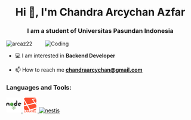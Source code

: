 <h1 align="center">Hi 👋, I'm Chandra Arcychan Azfar</h1>
<h3 align="center">I am a student of Universitas Pasundan Indonesia</h3>
<img align="right" alt="Coding" width="400" src="https://cdn.dribbble.com/users/50886/screenshots/2710024/coding.gif">

<p align="left"> <img src="https://komarev.com/ghpvc/?username=arcaz22&label=Profile%20views&color=0e75b6&style=flat" alt="arcaz22" /> </p>

- 💻 I am interested in **Backend Developer**

- 📫 How to reach me **chandraarcychan@gmail.com**

<h3 align="left">Languages and Tools:</h3> 
<a href="https://nodejs.org" target="_blank" rel="noreferrer"> <img src="https://raw.githubusercontent.com/devicons/devicon/master/icons/nodejs/nodejs-original-wordmark.svg" alt="nodejs" width="40" height="40"/> </a> 
<a href="https://laravel.com/" target="_blank" rel="noreferrer"> <img src="https://raw.githubusercontent.com/devicons/devicon/master/icons/laravel/laravel-plain-wordmark.svg" alt="laravel" width="40" height="40"/> </a>
<a href="https://nestjs.com/" target="_blank" rel="noreferrer"> <img src="https://cdn.jsdelivr.net/gh/devicons/devicon/icons/nestjs/nestjs-plain.svg" alt="nestjs" width="40" height="40"/> </a>
</p>
